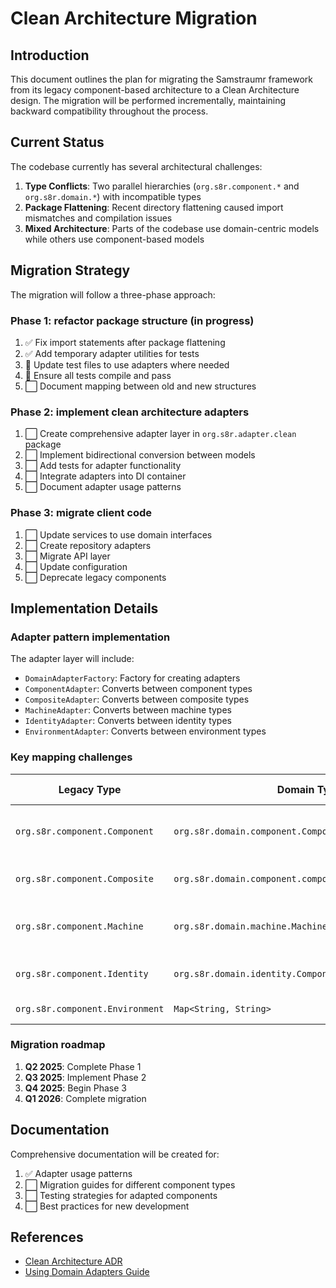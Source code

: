 # Clean Architecture Migration

## Introduction

This document outlines the plan for migrating the Samstraumr framework from its legacy component-based architecture to a Clean Architecture design. The migration will be performed incrementally, maintaining backward compatibility throughout the process.

## Current Status

The codebase currently has several architectural challenges:

1. **Type Conflicts**: Two parallel hierarchies (`org.s8r.component.*` and `org.s8r.domain.*`) with incompatible types
2. **Package Flattening**: Recent directory flattening caused import mismatches and compilation issues
3. **Mixed Architecture**: Parts of the codebase use domain-centric models while others use component-based models

## Migration Strategy

The migration will follow a three-phase approach:

### Phase 1: refactor package structure (in progress)

1. ✅ Fix import statements after package flattening
2. ✅ Add temporary adapter utilities for tests
3. 🔄 Update test files to use adapters where needed
4. 🔄 Ensure all tests compile and pass
5. ⬜ Document mapping between old and new structures

### Phase 2: implement clean architecture adapters

1. ⬜ Create comprehensive adapter layer in `org.s8r.adapter.clean` package
2. ⬜ Implement bidirectional conversion between models
3. ⬜ Add tests for adapter functionality
4. ⬜ Integrate adapters into DI container
5. ⬜ Document adapter usage patterns

### Phase 3: migrate client code

1. ⬜ Update services to use domain interfaces
2. ⬜ Create repository adapters
3. ⬜ Migrate API layer
4. ⬜ Update configuration
5. ⬜ Deprecate legacy components

## Implementation Details

### Adapter pattern implementation

The adapter layer will include:

- `DomainAdapterFactory`: Factory for creating adapters
- `ComponentAdapter`: Converts between component types
- `CompositeAdapter`: Converts between composite types
- `MachineAdapter`: Converts between machine types
- `IdentityAdapter`: Converts between identity types
- `EnvironmentAdapter`: Converts between environment types

### Key mapping challenges

| Legacy Type | Domain Type | Conversion Challenges |
|-------------|-------------|----------------------|
| `org.s8r.component.Component` | `org.s8r.domain.component.Component` | State mapping, identity conversion |
| `org.s8r.component.Composite` | `org.s8r.domain.component.composite.CompositeComponent` | Component references, connections |
| `org.s8r.component.Machine` | `org.s8r.domain.machine.Machine` | State conversion, composite handling |
| `org.s8r.component.Identity` | `org.s8r.domain.identity.ComponentId` | Hierarchy mapping, lineage |
| `org.s8r.component.Environment` | `Map<String, String>` | Parameter conversion |

### Migration roadmap

1. **Q2 2025**: Complete Phase 1
2. **Q3 2025**: Implement Phase 2
3. **Q4 2025**: Begin Phase 3
4. **Q1 2026**: Complete migration

## Documentation

Comprehensive documentation will be created for:

1. ✅ Adapter usage patterns
2. ⬜ Migration guides for different component types
3. ⬜ Testing strategies for adapted components
4. ⬜ Best practices for new development

## References

- [Clean Architecture ADR](../architecture/decisions/0003-adopt-clean-architecture-for-system-design.md)
- [Using Domain Adapters Guide](../guides/migration/using-domain-adapters.md)
